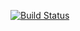 [![Build Status](https://travis-ci.org/nsubiron/strm.svg?branch=master)](https://travis-ci.org/nsubiron/strm)
